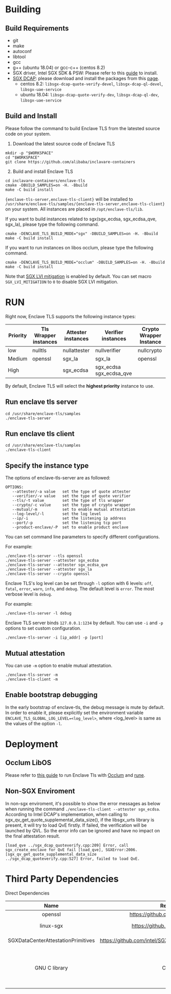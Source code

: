 # Building

## Build Requirements

- git
- make
- autoconf
- libtool
- gcc
- g++ (ubuntu 18.04) or gcc-c++ (centos 8.2)
- SGX driver, Intel SGX SDK & PSW: Please refer to this [guide](https://download.01.org/intel-sgx/latest/linux-latest/docs/Intel_SGX_Installation_Guide_Linux_2.13_Open_Source.pdf) to install.
- [SGX DCAP](https://github.com/intel/SGXDataCenterAttestationPrimitives): please download and install the packages from this [page](https://download.01.org/intel-sgx/sgx-dcap/#version#linux/distro).
  - centos 8.2: `libsgx-dcap-quote-verify-devel`, `libsgx-dcap-ql-devel`, `libsgx-uae-service`
  - ubuntu 18.04: `libsgx-dcap-quote-verify-dev`, `libsgx-dcap-ql-dev`, `libsgx-uae-service`

## Build and Install

Please follow the command to build Enclave TLS from the latested source code on your system.

1. Download the latest source code of Enclave TLS

```shell
mkdir -p "$WORKSPACE"
cd "$WORKSPACE"
git clone https://github.com/alibaba/inclavare-containers
```

2. Build and install Enclave TLS

```shell
cd inclavare-containers/enclave-tls
cmake -DBUILD_SAMPLES=on -H. -Bbuild
make -C build install
```

`{enclave-tls-server,enclave-tls-client}` will be installed to `/usr/share/enclave-tls/samples/{enclave-tls-server,enclave-tls-client}` on your system. All instances are placed in `/opt/enclave-tls/lib`.

If you want to build instances related to sgx(sgx\_ecdsa, sgx\_ecdsa\_qve, sgx\_la), please type the following command.

```shell
cmake -DENCLAVE_TLS_BUILD_MODE="sgx" -DBUILD_SAMPLES=on -H. -Bbuild
make -C build install
```

If you want to run instances on libos occlum, please type the following command.

```shell
cmake -DENCLAVE_TLS_BUILD_MODE="occlum" -DBUILD_SAMPLES=on -H. -Bbuild
make -C build install
```

Note that [SGX LVI mitigation](https://software.intel.com/security-software-guidance/advisory-guidance/load-value-injection) is enabled by default. You can set macro `SGX_LVI_MITIGATION` to `0` to disable SGX LVI mitigation.

# RUN

Right now, Enclave TLS supports the following instance types:

| Priority | Tls Wrapper instances |     Attester instances     |     Verifier instances     | Crypto Wrapper Instance |
| -------- | --------------------- | -------------------------- | -------------------------- | ----------------------- |
| low      | nulltls               | nullattester               | nullverifier               | nullcrypto              |
| Medium   | openssl               | sgx\_la                    | sgx\_la                    | openssl                 |
| High     |                       | sgx\_ecdsa                 | sgx\_ecdsa sgx\_ecdsa\_qve |                         |

By default,  Enclave TLS will select the **highest priority** instance to use.

## Run enclave tls server
```
cd /usr/share/enclave-tls/samples
./enclave-tls-server
```

## Run enclave tls client
```
cd /usr/share/enclave-tls/samples
./enclave-tls-client
```

## Specify the instance type

The options of enclave-tls-server are as followed:  

```shell
OPTIONS:
   --attester/-a value   set the type of quote attester
   --verifier/-v value   set the type of quote verifier
   --tls/-t value        set the type of tls wrapper
   --crypto/-c value     set the type of crypto wrapper
   --mutual/-m           set to enable mutual attestation
   --log-level/-l        set the log level
   --ip/-i               set the listening ip address
   --port/-p             set the listening tcp port
   --product-enclave/-P  set to enable product enclave
```

You can set command line parameters to specify different configurations.

For example:

```shell
./enclave-tls-server --tls openssl
./enclave-tls-server --attester sgx_ecdsa
./enclave-tls-server --attester sgx_ecdsa_qve
./enclave-tls-server --attester sgx_la
./enclave-tls-server --crypto openssl
```

Enclave TLS's log level can be set through `-l` option with 6 levels: `off`, `fatal`, `error`, `warn`, `info`, and `debug`. The default level is `error`. The most verbose level is `debug`.

For example:

```
./enclave-tls-server -l debug
```

Enclave TLS server binds `127.0.0.1:1234` by default. You can use `-i` and `-p` options to set custom configuration.

```shell
./enclave-tls-server -i [ip_addr] -p [port]
```

## Mutual attestation

You can use `-m` option to enable mutual attestation.

```shell
./enclave-tls-server -m
./enclave-tls-client -m
```

## Enable bootstrap debugging

In the early bootstrap of enclave-tls, the debug message is mute by default. In order to enable it, please explicitly set the environment variable `ENCLAVE_TLS_GLOBAL_LOG_LEVEL=<log_level>`, where \<log_level\> is same as the values of the option `-l`.

# Deployment

## Occlum LibOS

Please refer to [this guide](docs/run_enclave_tls_with_occlum.md) to run Enclave Tls with [Occlum](https://github.com/occlum/occlum) and [rune](https://github.com/alibaba/inclavare-containers/tree/master/rune).

## Non-SGX Enviroment

In non-sgx enviroment, it's possible to show the error messages as below when running the command `./enclave-tls-client --attester sgx_ecdsa`. According to Intel DCAP's implementation, when calling to sgx_qv_get_quote_supplemental_data_size(),
if the libsgx_urts library is present, it will try to load QvE firstly. If failed, the verification will be launched by QVL. So the error info can be ignored and have no impact on the final attestation result.

```
[load_qve ../sgx_dcap_quoteverify.cpp:209] Error, call sgx_create_enclave for QvE fail [load_qve], SGXError:2006.
[sgx_qv_get_quote_supplemental_data_size ../sgx_dcap_quoteverify.cpp:527] Error, failed to load QvE.
```

# Third Party Dependencies

Direct Dependencies

| Name | Repo URL | Licenses |
| :--: | :-------:   | :-------: |
| openssl | https://github.com/openssl/openssl | Apache |
| linux-sgx | https://github.com/intel/linux-sgx | BSD-3-clause |
| SGXDataCenterAttestationPrimitives | https://github.com/intel/SGXDataCenterAttestationPrimitives | BSD-3-clause |
| GNU C library | C library | GNU General Public License version 3 |

